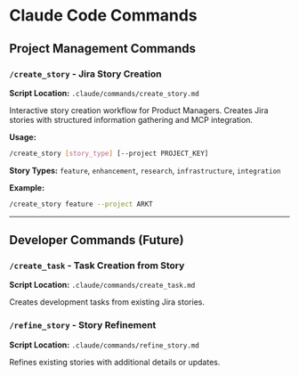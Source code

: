 # Claude Code Commands

## Project Management Commands

### `/create_story` - Jira Story Creation
**Script Location:** `.claude/commands/create_story.md`

Interactive story creation workflow for Product Managers. Creates Jira stories with structured information gathering and MCP integration.

**Usage:**
```bash
/create_story [story_type] [--project PROJECT_KEY]
```

**Story Types:** `feature`, `enhancement`, `research`, `infrastructure`, `integration`

**Example:**
```bash
/create_story feature --project ARKT
```

---

## Developer Commands (Future)

### `/create_task` - Task Creation from Story
**Script Location:** `.claude/commands/create_task.md`

Creates development tasks from existing Jira stories.

### `/refine_story` - Story Refinement  
**Script Location:** `.claude/commands/refine_story.md`

Refines existing stories with additional details or updates.
